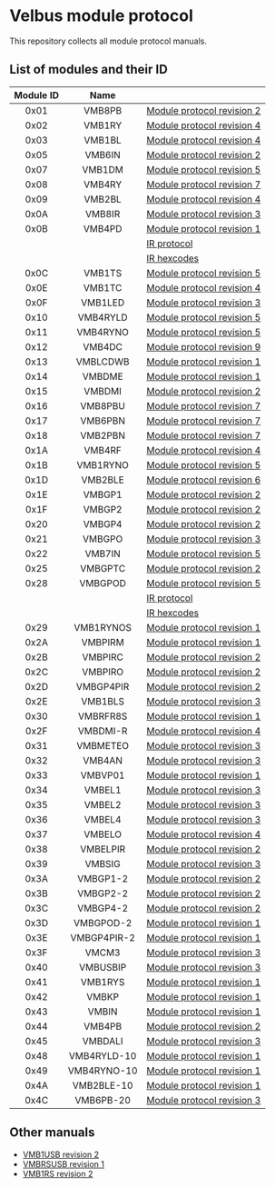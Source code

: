 # Velbus module protocol
This repository collects all module protocol manuals.

## List of modules and their ID

| Module ID | Name | |
|:-:|:-:|---|
| 0x01 | VMB8PB | [Module protocol revision 2](protocol_vmb8pb.pdf)
| 0x02 | VMB1RY | [Module protocol revision 4](protocol_vmb1ry.pdf)
| 0x03 | VMB1BL | [Module protocol revision 4](protocol_vmb1bl.pdf)
| 0x05 | VMB6IN | [Module protocol revision 2](protocol_vmb7in.pdf)
| 0x07 | VMB1DM | [Module protocol revision 5](protocol_vmb1dm.pdf)
| 0x08 | VMB4RY | [Module protocol revision 7](protocol_vmb4ry.pdf)
| 0x09 | VMB2BL | [Module protocol revision 4](protocol_vmb2bl.pdf)
| 0x0A | VMB8IR | [Module protocol revision 3](protocol_vmb8ir.pdf)
| 0x0B | VMB4PD | [Module protocol revision 1](protocol_vmb4pd.pdf)
|      |        | [IR protocol](protocol_vmb4pd_ir.pdf)
|      |        | [IR hexcodes](protocol_vmb4pd_ir_hexcodes.pdf)
| 0x0C | VMB1TS | [Module protocol revision 5](protocol_vmb1ts.pdf)
| 0x0E | VMB1TC | [Module protocol revision 4](protocol_vmb1tc.pdf)
| 0x0F | VMB1LED | [Module protocol revision 3](protocol_vmb1led.pdf)
| 0x10 | VMB4RYLD | [Module protocol revision 5](protocol_vmb4ryld.pdf)
| 0x11 | VMB4RYNO | [Module protocol revision 5](protocol_vmb4ryno.pdf)
| 0x12 | VMB4DC | [Module protocol revision 9](protocol_vmb4dc.pdf)
| 0x13 | VMBLCDWB | [Module protocol revision 1](protocol_vmblcdwb.pdf)
| 0x14 | VMBDME | [Module protocol revision 1](protocol_vmbdme.pdf)
| 0x15 | VMBDMI | [Module protocol revision 2](protocol_vmbdmi.pdf)
| 0x16 | VMB8PBU | [Module protocol revision 7](protocol_vmb8pbu.pdf)
| 0x17 | VMB6PBN | [Module protocol revision 7](protocol_vmb6pbn.pdf)
| 0x18 | VMB2PBN | [Module protocol revision 7](protocol_vmb2pbn.pdf)
| 0x1A | VMB4RF | [Module protocol revision 4](protocol_vmb4rf.pdf)
| 0x1B | VMB1RYNO | [Module protocol revision 5](protocol_vmb1ryno.pdf)
| 0x1D | VMB2BLE | [Module protocol revision 6](protocol_vmb2ble.pdf)
| 0x1E | VMBGP1 | [Module protocol revision 2](protocol_vmbgp1_2_4.pdf)
| 0x1F | VMBGP2 | [Module protocol revision 2](protocol_vmbgp1_2_4.pdf)
| 0x20 | VMBGP4 | [Module protocol revision 2](protocol_vmbgp1_2_4.pdf)
| 0x21 | VMBGPO | [Module protocol revision 3](protocol_vmbgpo_vmbgptc.pdf)
| 0x22 | VMB7IN | [Module protocol revision 5](protocol_vmb7in.pdf)
| 0x25 | VMBGPTC | [Module protocol revision 2](protocol_vmbgpo_vmbgptc.pdf)
| 0x28 | VMBGPOD | [Module protocol revision 5](protocol_vmbgpod.pdf)
|      |         | [IR protocol](protocol_vmbgpod_ir.pdf)
|      |         | [IR hexcodes](protocol_vmbgpod_ir_hexcodes.pdf)
| 0x29 | VMB1RYNOS | [Module protocol revision 1](protocol_vmb1rynos.pdf)
| 0x2A | VMBPIRM | [Module protocol revision 1](protocol_vmbpirm.pdf)
| 0x2B | VMBPIRC | [Module protocol revision 2](protocol_vmbpirc.pdf)
| 0x2C | VMBPIRO | [Module protocol revision 2](protocol_vmbpiro.pdf)
| 0x2D | VMBGP4PIR | [Module protocol revision 2](protocol_vmbgp4pir.pdf)
| 0x2E | VMB1BLS | [Module protocol revision 3](protocol_vmb1bls.pdf)
| 0x30 | VMBRFR8S | [Module protocol revision 1](protocol_vmbrfr8s.pdf)
| 0x2F | VMBDMI-R | [Module protocol revision 4](protocol_vmbdmi_r.pdf)
| 0x31 | VMBMETEO | [Module protocol revision 3](protocol_vmbmeteo.pdf)
| 0x32 | VMB4AN | [Module protocol revision 3](protocol_vmb4an.pdf)
| 0x33 | VMBVP01 | [Module protocol revision 1](protocol_vmbvp01.pdf)
| 0x34 | VMBEL1 | [Module protocol revision 3](protocol_vmbel1_2_4.pdf)
| 0x35 | VMBEL2 | [Module protocol revision 3](protocol_vmbel1_2_4.pdf)
| 0x36 | VMBEL4 | [Module protocol revision 3](protocol_vmbel1_2_4.pdf)
| 0x37 | VMBELO | [Module protocol revision 4](protocol_vmbelo.pdf)
| 0x38 | VMBELPIR | [Module protocol revision 2](protocol_vmbelpir.pdf)
| 0x39 | VMBSIG | [Module protocol revision 3](protocol_vmbsig_vmbusbip_vmcm3.pdf)
| 0x3A | VMBGP1-2 | [Module protocol revision 2](protocol_vmbgp1_2_4_ed2.pdf)
| 0x3B | VMBGP2-2 | [Module protocol revision 2](protocol_vmbgp1_2_4_ed2.pdf)
| 0x3C | VMBGP4-2 | [Module protocol revision 2](protocol_vmbgp1_2_4_ed2.pdf)
| 0x3D | VMBGPOD-2 | [Module protocol revision 1](protocol_vmbgpod_ed2.pdf)
| 0x3E | VMBGP4PIR-2 | [Module protocol revision 1](protocol_vmbgp4pir_ed2.pdf)
| 0x3F | VMCM3 | [Module protocol revision 3](protocol_vmbsig_vmbusbip_vmcm3.pdf)
| 0x40 | VMBUSBIP | [Module protocol revision 3](protocol_vmbsig_vmbusbip_vmcm3.pdf)
| 0x41 | VMB1RYS | [Module protocol revision 1](protocol_vmb1rys.pdf)
| 0x42 | VMBKP | [Module protocol revision 1](protocol_vmbkp.pdf)
| 0x43 | VMBIN | [Module protocol revision 1](protocol_vmbin.pdf)
| 0x44 | VMB4PB | [Module protocol revision 2](protocol_vmb4pb.pdf)
| 0x45 | VMBDALI | [Module protocol revision 3](protocol_vmbdali.pdf)
| 0x48 | VMB4RYLD-10 | [Module protocol revision 1](protocol_vmb4ryld_10.pdf)
| 0x49 | VMB4RYNO-10 | [Module protocol revision 1](protocol_vmb4ryno_10.pdf)
| 0x4A | VMB2BLE-10 | [Module protocol revision 1](protocol_vmb2ble_10.pdf)
| 0x4C | VMB6PB-20 | [Module protocol revision 3](protocol_vmb6pb_20.pdf)

## Other manuals

* [VMB1USB revision 2](protocol_vmb1usb.pdf)
* [VMBRSUSB revision 1](protocol_vmbrsusb.pdf)
* [VMB1RS revision 2](protocol_vmb1rs.pdf)